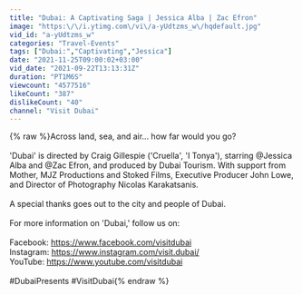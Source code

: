 ```yaml
---
title: "Dubai: A Captivating Saga | Jessica Alba | Zac Efron"
image: "https:\/\/i.ytimg.com\/vi\/a-yUdtzms_w\/hqdefault.jpg"
vid_id: "a-yUdtzms_w"
categories: "Travel-Events"
tags: ["Dubai:","Captivating","Jessica"]
date: "2021-11-25T09:00:02+03:00"
vid_date: "2021-09-22T13:13:31Z"
duration: "PT1M6S"
viewcount: "4577516"
likeCount: "387"
dislikeCount: "40"
channel: "Visit Dubai"
---
```

{% raw %}Across land, sea, and air... how far would you go?<br /> <br /> 'Dubai' is directed by Craig Gillespie ('Cruella', 'I Tonya'), starring @Jessica Alba and @Zac Efron, and produced by Dubai Tourism. With support from Mother, MJZ Productions and Stoked Films, Executive Producer John Lowe, and Director of Photography Nicolas Karakatsanis. <br /> <br /> A special thanks goes out to the city and people of Dubai.<br /> <br /> For more information on 'Dubai,' follow us on:<br /> <br /> Facebook: <a rel="nofollow" target="blank" href="https://www.facebook.com/visitdubai">https://www.facebook.com/visitdubai</a><br /> Instagram: <a rel="nofollow" target="blank" href="https://www.instagram.com/visit.dubai/">https://www.instagram.com/visit.dubai/</a><br /> YouTube: <a rel="nofollow" target="blank" href="https://www.youtube.com/visitdubai">https://www.youtube.com/visitdubai</a><br /> <br /> #DubaiPresents #VisitDubai{% endraw %}
